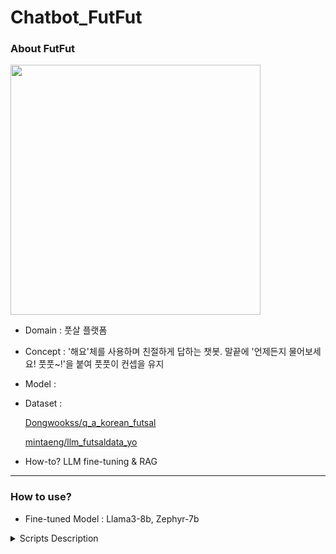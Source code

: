 # Chatbot_FutFut

### About FutFut
<img src="https://github.com/ddsntc1/Chatbot_FutFut/assets/38596856/cb1cd8b7-c556-46a8-ab8d-e093af713433.jpg" width="400" height="400">

- Domain : 풋살 플랫폼 
- Concept : '해요'체를 사용하며 친절하게 답하는 챗봇. 말끝에 '언제든지 물어보세요! 풋풋~!'을 붙여 풋풋이 컨셉을 유지 
- Model : 
- Dataset :
  
  [Dongwookss/q_a_korean_futsal](https://huggingface.co/datasets/Dongwookss/q_a_korean_futsal)
  
  [mintaeng/llm_futsaldata_yo](https://huggingface.co/datasets/mintaeng/llm_futsaldata_yo)
- How-to? LLM fine-tuning & RAG 
---
### How to use? 
- Fine-tuned Model : Llama3-8b, Zephyr-7b

<details>
  <summary>Scripts Description</summary>
  ``` Markdown

  
   load_model_type_a.py : transformers의 AutoModelForCausalLM을 이용하여 모델을 불러옵니다
    
   load_model_type_b.py : Unsloth 패키지의 FastLanguageModel을 이용하여 모델을 불러옵니다. 답변 생성속도가 빠르지만 튜닝을 위한 패키지이기 때문에 Huggingface에 adapter_config가 존재하면 모델을 불러오지 못합니다.

   main.py : pack에 있는 모듈을 활용하여 Fine-tuned Model을 불러오고 RAG를 적용시켜 FastAPI로 요청과 응답을 받을 수 있습니다.

   ```python
  uvicorn main:app --reload -p <포트번호지정>
  ```

```   
</details>

  
---


#### About Fine-tuning

- Method : By Unsloth
- Trainer : SFTrainer, ~~DPOTrainer~~

#### About RAG

- Method

#### Fine-tuned Result(HuggingFace🤗): 


- [Dongwooks](https://huggingface.co/Dongwookss)


- [mintaeng](https://huggingface.co/mintaeng)

- [bigr00t](https://huggingface.co/bigr00t)

<details>
  <summary>Using HuggingFace Model with out RAG </summary>
  
``` python
# Using HuggingFace Model with out RAG 
# !pip install transformers==4.40.0 accelerate

import os
import torch
from transformers import AutoTokenizer, AutoModelForCausalLM
from transformers import TextStreamer

model_id = 'Dongwookss/원하는모델'
tokenizer = AutoTokenizer.from_pretrained(model_id)
model = AutoModelForCausalLM.from_pretrained(
    model_id,
    torch_dtype=torch.bfloat16,
    device_map="auto",
)

PROMPT = '''
Below is an instruction that describes a task. Write a response that appropriately completes the request.
'''
instruction = "question"

messages = [
    {"role": "system", "content": f"{PROMPT}"},
    {"role": "user", "content": f"{instruction}"}
    ]
input_ids = tokenizer.apply_chat_template(
    messages,
    add_generation_prompt=True,
    return_tensors="pt"
).to(model.device)

terminators = [
    tokenizer.eos_token_id,
    tokenizer.convert_tokens_to_ids("<|eot_id|>")
]

text_streamer = TextStreamer(tokenizer)
output = model.generate(
    input_ids,
    max_new_tokens=4096,
    eos_token_id=terminators,
    do_sample=True,
    streamer = text_streamer,
    temperature=0.6,
    top_p=0.9,
    repetition_penalty = 1.1
)

```
</details>
